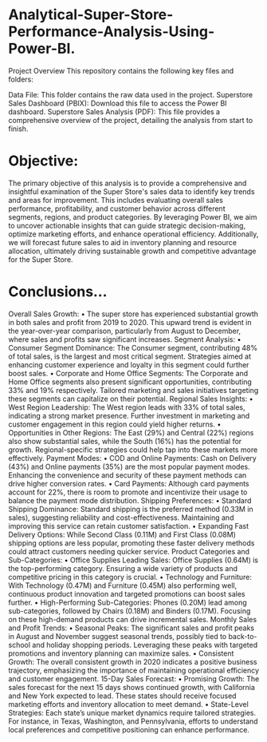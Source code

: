 # Analytical-Super-Store-Performance-Analysis-Using-Power-BI.

Project Overview
This repository contains the following key files and folders:

Data File: This folder contains the raw data used in the project.
Superstore Sales Dashboard (PBIX): Download this file to access the Power BI dashboard.
Superstore Sales Analysis (PDF): This file provides a comprehensive overview of the project, detailing the analysis from start to finish.

# Objective:
The primary objective of this analysis is to provide a comprehensive and insightful examination 
of the Super Store's sales data to identify key trends and areas for improvement. This includes 
evaluating overall sales performance, profitability, and customer behavior across different 
segments, regions, and product categories. By leveraging Power BI, we aim to uncover 
actionable insights that can guide strategic decision-making, optimize marketing efforts, and 
enhance operational efficiency. Additionally, we will forecast future sales to aid in inventory 
planning and resource allocation, ultimately driving sustainable growth and competitive 
advantage for the Super Store.


# Conclusions…

Overall Sales Growth: 
• The super store has experienced substantial growth in both sales and profit from 2019 to 2020. 
This upward trend is evident in the year-over-year comparison, particularly from August to 
December, where sales and profits saw significant increases. 
Segment Analysis: 
• Consumer Segment Dominance: The Consumer segment, contributing 48% of total sales, is the 
largest and most critical segment. Strategies aimed at enhancing customer experience and 
loyalty in this segment could further boost sales. 
• Corporate and Home Office Segments: The Corporate and Home Office segments also present 
significant opportunities, contributing 33% and 19% respectively. Tailored marketing and sales 
initiatives targeting these segments can capitalize on their potential. 
Regional Sales Insights: 
• West Region Leadership: The West region leads with 33% of total sales, indicating a strong 
market presence. Further investment in marketing and customer engagement in this region 
could yield higher returns. 
• Opportunities in Other Regions: The East (29%) and Central (22%) regions also show substantial 
sales, while the South (16%) has the potential for growth. Regional-specific strategies could help 
tap into these markets more effectively. 
Payment Modes: 
• COD and Online Payments: Cash on Delivery (43%) and Online payments (35%) are the most 
popular payment modes. Enhancing the convenience and security of these payment methods 
can drive higher conversion rates. 
• Card Payments: Although card payments account for 22%, there is room to promote and 
incentivize their usage to balance the payment mode distribution. 
Shipping Preferences: 
• Standard Shipping Dominance: Standard shipping is the preferred method (0.33M in sales), 
suggesting reliability and cost-effectiveness. Maintaining and improving this service can retain 
customer satisfaction. 
• Expanding Fast Delivery Options: While Second Class (0.11M) and First Class (0.08M) shipping 
options are less popular, promoting these faster delivery methods could attract customers 
needing quicker service. 
Product Categories and Sub-Categories: 
• Office Supplies Leading Sales: Office Supplies (0.64M) is the top-performing category. Ensuring 
a wide variety of products and competitive pricing in this category is crucial. 
• Technology and Furniture: With Technology (0.47M) and Furniture (0.45M) also performing 
well, continuous product innovation and targeted promotions can boost sales further. 
• High-Performing Sub-Categories: Phones (0.20M) lead among sub-categories, followed by 
Chairs (0.18M) and Binders (0.17M). Focusing on these high-demand products can drive 
incremental sales. 
Monthly Sales and Profit Trends: 
• Seasonal Peaks: The significant sales and profit peaks in August and November suggest seasonal 
trends, possibly tied to back-to-school and holiday shopping periods. Leveraging these peaks 
with targeted promotions and inventory planning can maximize sales. 
• Consistent Growth: The overall consistent growth in 2020 indicates a positive business 
trajectory, emphasizing the importance of maintaining operational efficiency and customer 
engagement. 
15-Day Sales Forecast: 
• Promising Growth: The sales forecast for the next 15 days shows continued growth, with 
California and New York expected to lead. These states should receive focused marketing efforts 
and inventory allocation to meet demand. 
• State-Level Strategies: Each state’s unique market dynamics require tailored strategies. For 
instance, in Texas, Washington, and Pennsylvania, efforts to understand local preferences and 
competitive positioning can enhance performance.
